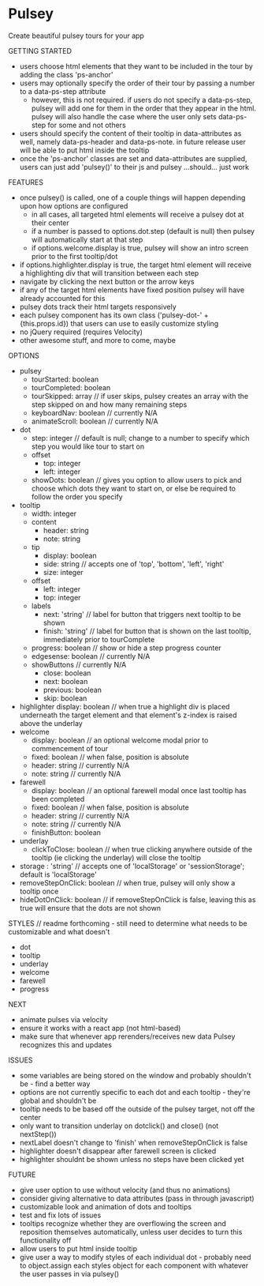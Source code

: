 # Pulsey
Create beautiful pulsey tours for your app

GETTING STARTED
- users choose html elements that they want to be included in the tour by adding the class 'ps-anchor'
- users may optionally specify the order of their tour by passing a number to a data-ps-step attribute
  - however, this is not required.  if users do not specify a data-ps-step, pulsey will add one for them in the order that they appear in the html.  pulsey will also handle the case where the user only sets data-ps-step for some and not others
- users should specify the content of their tooltip in data-attributes as well, namely data-ps-header and data-ps-note.  in future release user will be able to put html inside the tooltip
- once the 'ps-anchor' classes are set and data-attributes are supplied, users can just add 'pulsey()' to their js and pulsey ...should... just work

FEATURES
- once pulsey() is called, one of a couple things will happen depending upon how options are configured
  - in all cases, all targeted html elements will receive a pulsey dot at their center
  - if a number is passed to options.dot.step (default is null) then pulsey will automatically start at that step
  - if options.welcome.display is true, pulsey will show an intro screen prior to the first tooltip/dot
- if options.highlighter.display is true, the target html element will receive a highlighting div that will transition between each step
- navigate by clicking the next button or the arrow keys
- if any of the target html elements have fixed position pulsey will have already accounted for this
- pulsey dots track their html targets responsively
- each pulsey component has its own class ('pulsey-dot-' + {this.props.id}) that users can use to easily customize styling
- no jQuery required (requires Velocity)
- other awesome stuff, and more to come, maybe

OPTIONS
- pulsey
  - tourStarted: boolean
  - tourCompleted: boolean
  - tourSkipped: array // if user skips, pulsey creates an array with the step skipped on and how many remaining steps
  - keyboardNav: boolean // currently N/A
  - animateScroll: boolean // currently N/A
- dot
  - step: integer // default is null; change to a number to specify which step you would like tour to start on
  - offset
    - top: integer
    - left: integer
  - showDots: boolean // gives you option to allow users to pick and choose which dots they want to start on, or else be required to follow the order you specify
- tooltip
  - width: integer
  - content
    - header: string
    - note: string
  - tip
    - display: boolean
    - side: string // accepts one of 'top', 'bottom', 'left', 'right'
    - size: integer
  - offset
    - left: integer
    - top: integer
  - labels
    - next: 'string' // label for button that triggers next tooltip to be shown
    - finish: 'string' // label for button that is shown on the last tooltip, immediately prior to tourComplete
  - progress: boolean // show or hide a step progress counter
  - edgesense: boolean // currently N/A
  - showButtons // currently N/A
    - close: boolean
    - next: boolean
    - previous: boolean
    - skip: boolean
- highlighter
  display: boolean // when true a highlight div is placed underneath the target element and that element's z-index is raised above the underlay
- welcome
  - display: boolean // an optional welcome modal prior to commencement of tour
  - fixed: boolean // when false, position is absolute
  - header: string // currently N/A
  - note: string // currently N/A
- farewell
  - display: boolean // an optional farewell modal once last tooltip has been completed
  - fixed: boolean // when false, position is absolute
  - header: string // currently N/A
  - note: string // currently N/A
  - finishButton: boolean
- underlay
  - clickToClose: boolean // when true clicking anywhere outside of the tooltip (ie clicking the underlay) will close the tooltip
- storage : 'string' // accepts one of 'localStorage' or 'sessionStorage'; default is 'localStorage'
- removeStepOnClick: boolean // when true, pulsey will only show a tooltip once
- hideDotOnClick: boolean // if removeStepOnClick is false, leaving this as true will ensure that the dots are not shown

STYLES // readme forthcoming - still need to determine what needs to be customizable and what doesn't
- dot
- tooltip
- underlay
- welcome
- farewell
- progress

NEXT
- animate pulses via velocity
- ensure it works with a react app (not html-based)
- make sure that whenever app rerenders/receives new data Pulsey recognizes this and updates

ISSUES
- some variables are being stored on the window and probably shouldn't be - find a better way
- options are not currently specific to each dot and each tooltip - they're global and shouldn't be
- tooltip needs to be based off the outside of the pulsey target, not off the center
- only want to transition underlay on dotclick() and close() (not nextStep())
- nextLabel doesn't change to 'finish' when removeStepOnClick is false
- highlighter doesn't disappear after farewell screen is clicked
- highlighter shouldnt be shown unless no steps have been clicked yet

FUTURE
- give user option to use without velocity (and thus no animations)
- consider giving alternative to data attributes (pass in through javascript)
- customizable look and animation of dots and tooltips
- test and fix lots of issues
- tooltips recognize whether they are overflowing the screen and reposition themselves automatically, unless user decides to turn this functionality off
- allow users to put html inside tooltip
- give user a way to modify styles of each individual dot - probably need to object.assign each styles object for each component with whatever the user passes in via pulsey()
